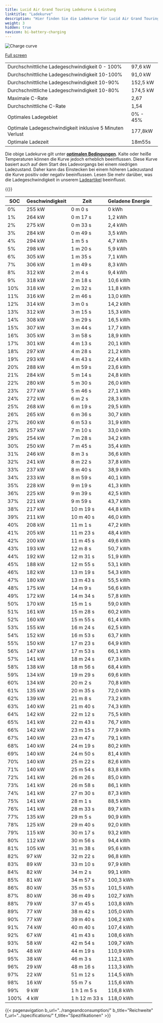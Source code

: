 ```yaml
---
title: Lucid Air Grand Touring Ladekurve & Leistung
linktitle: "Ladekurve"
description: "Hier finden Sie die Ladekurve für Lucid Air Grand Touring."
weight: 3
hidden: true
navicon: bi-battery-charging
---
```

<!-- markdownlint-disable MD033 -->
<img src="/images/models/lucid/air/air_grand_touring/chargingcurve.svg" alt="Charge curve" class="img-fluid">

[Full screen](/images/models/lucid/air/air_grand_touring/chargingcurve.svg)


<table class="table table-striped border">
<tbody>
<tr>
<td>Durchschnittliche Ladegeschwindigkeit 0 - 100%</td><td>97,6 kW</td>
</tr>
<tr>
<td>Durchschnittliche Ladegeschwindigkeit 10-100%</td><td>91,0 kW</td>
</tr>
<tr>
<td>Durchschnittliche Ladegeschwindigkeit 10-90%</td><td>152,5 kW</td>
</tr>
<tr>
<td>Durchschnittliche Ladegeschwindigkeit 10-80%</td><td>174,5 kW</td>
</tr>
<tr>
<td>Maximale C-Rate</td><td>2,67</td>
</tr>
<tr>
<td>Durchschnittliche C-Rate</td><td>1,54</td>
</tr>
<tr>
<td>Optimales Ladegebiet</td><td>0% - 45%</td>
</tr>
<tr>
<td>Optimale Ladegeschwindigkeit inklusive 5 Minuten Verlust</td><td>177,8kW</td>
</tr>
<tr>
<td>Optimale Ladezeit</td><td>18m55s</td>
</tr>
</tbody>
</table>


Die obige Ladekurve gilt unter **[optimalen Bedingungen](../../../../../technology/battery/charging/#temperature)**. Kalte oder heiße Temperaturen können die Kurve jedoch erheblich beeinflussen. Diese Kurve basiert auch auf dem Start des Ladevorgangs bei einem niedrigen Ladezustand. Daher kann das Einstecken bei einem höheren Ladezustand die Kurve positiv oder negativ beeinflussen. Lesen Sie mehr darüber, was die Ladegeschwindigkeit in unserem [Ladeartikel](../../../../../technology/battery/charging/) beeinflusst.


{{<evkxdisplayaddarticle />}}
<table class="table table-striped border">
<thead>
<tr><th>SOC</th><th>Geschwindigkeit</th><th>Zeit</th><th>Geladene Energie</th></tr>
</thead>
<tbody>
<tr>
<td>0%</td><td>255 kW</td><td> 0 m 0 s </td><td>0 kWh </td>
</tr>
<tr>
<td>1%</td><td>264 kW</td><td> 0 m 17 s </td><td>1,2 kWh </td>
</tr>
<tr>
<td>2%</td><td>275 kW</td><td> 0 m 33 s </td><td>2,4 kWh </td>
</tr>
<tr>
<td>3%</td><td>284 kW</td><td> 0 m 49 s </td><td>3,5 kWh </td>
</tr>
<tr>
<td>4%</td><td>294 kW</td><td> 1 m 5 s </td><td>4,7 kWh </td>
</tr>
<tr>
<td>5%</td><td>298 kW</td><td> 1 m 20 s </td><td>5,9 kWh </td>
</tr>
<tr>
<td>6%</td><td>305 kW</td><td> 1 m 35 s </td><td>7,1 kWh </td>
</tr>
<tr>
<td>7%</td><td>306 kW</td><td> 1 m 49 s </td><td>8,3 kWh </td>
</tr>
<tr>
<td>8%</td><td>312 kW</td><td> 2 m 4 s </td><td>9,4 kWh </td>
</tr>
<tr>
<td>9%</td><td>318 kW</td><td> 2 m 18 s </td><td>10,6 kWh </td>
</tr>
<tr>
<td>10%</td><td>318 kW</td><td> 2 m 32 s </td><td>11,8 kWh </td>
</tr>
<tr>
<td>11%</td><td>316 kW</td><td> 2 m 46 s </td><td>13,0 kWh </td>
</tr>
<tr>
<td>12%</td><td>314 kW</td><td> 3 m 0 s </td><td>14,2 kWh </td>
</tr>
<tr>
<td>13%</td><td>312 kW</td><td> 3 m 15 s </td><td>15,3 kWh </td>
</tr>
<tr>
<td>14%</td><td>308 kW</td><td> 3 m 29 s </td><td>16,5 kWh </td>
</tr>
<tr>
<td>15%</td><td>307 kW</td><td> 3 m 44 s </td><td>17,7 kWh </td>
</tr>
<tr>
<td>16%</td><td>305 kW</td><td> 3 m 58 s </td><td>18,9 kWh </td>
</tr>
<tr>
<td>17%</td><td>301 kW</td><td> 4 m 13 s </td><td>20,1 kWh </td>
</tr>
<tr>
<td>18%</td><td>297 kW</td><td> 4 m 28 s </td><td>21,2 kWh </td>
</tr>
<tr>
<td>19%</td><td>293 kW</td><td> 4 m 43 s </td><td>22,4 kWh </td>
</tr>
<tr>
<td>20%</td><td>288 kW</td><td> 4 m 59 s </td><td>23,6 kWh </td>
</tr>
<tr>
<td>21%</td><td>284 kW</td><td> 5 m 14 s </td><td>24,8 kWh </td>
</tr>
<tr>
<td>22%</td><td>280 kW</td><td> 5 m 30 s </td><td>26,0 kWh </td>
</tr>
<tr>
<td>23%</td><td>277 kW</td><td> 5 m 46 s </td><td>27,1 kWh </td>
</tr>
<tr>
<td>24%</td><td>272 kW</td><td> 6 m 2 s </td><td>28,3 kWh </td>
</tr>
<tr>
<td>25%</td><td>268 kW</td><td> 6 m 19 s </td><td>29,5 kWh </td>
</tr>
<tr>
<td>26%</td><td>265 kW</td><td> 6 m 36 s </td><td>30,7 kWh </td>
</tr>
<tr>
<td>27%</td><td>260 kW</td><td> 6 m 53 s </td><td>31,9 kWh </td>
</tr>
<tr>
<td>28%</td><td>257 kW</td><td> 7 m 10 s </td><td>33,0 kWh </td>
</tr>
<tr>
<td>29%</td><td>254 kW</td><td> 7 m 28 s </td><td>34,2 kWh </td>
</tr>
<tr>
<td>30%</td><td>250 kW</td><td> 7 m 45 s </td><td>35,4 kWh </td>
</tr>
<tr>
<td>31%</td><td>246 kW</td><td> 8 m 3 s </td><td>36,6 kWh </td>
</tr>
<tr>
<td>32%</td><td>241 kW</td><td> 8 m 22 s </td><td>37,8 kWh </td>
</tr>
<tr>
<td>33%</td><td>237 kW</td><td> 8 m 40 s </td><td>38,9 kWh </td>
</tr>
<tr>
<td>34%</td><td>233 kW</td><td> 8 m 59 s </td><td>40,1 kWh </td>
</tr>
<tr>
<td>35%</td><td>228 kW</td><td> 9 m 19 s </td><td>41,3 kWh </td>
</tr>
<tr>
<td>36%</td><td>225 kW</td><td> 9 m 39 s </td><td>42,5 kWh </td>
</tr>
<tr>
<td>37%</td><td>221 kW</td><td> 9 m 59 s </td><td>43,7 kWh </td>
</tr>
<tr>
<td>38%</td><td>217 kW</td><td> 10 m 19 s </td><td>44,8 kWh </td>
</tr>
<tr>
<td>39%</td><td>211 kW</td><td> 10 m 40 s </td><td>46,0 kWh </td>
</tr>
<tr>
<td>40%</td><td>208 kW</td><td> 11 m 1 s </td><td>47,2 kWh </td>
</tr>
<tr>
<td>41%</td><td>205 kW</td><td> 11 m 23 s </td><td>48,4 kWh </td>
</tr>
<tr>
<td>42%</td><td>200 kW</td><td> 11 m 45 s </td><td>49,6 kWh </td>
</tr>
<tr>
<td>43%</td><td>193 kW</td><td> 12 m 8 s </td><td>50,7 kWh </td>
</tr>
<tr>
<td>44%</td><td>192 kW</td><td> 12 m 31 s </td><td>51,9 kWh </td>
</tr>
<tr>
<td>45%</td><td>188 kW</td><td> 12 m 55 s </td><td>53,1 kWh </td>
</tr>
<tr>
<td>46%</td><td>182 kW</td><td> 13 m 19 s </td><td>54,3 kWh </td>
</tr>
<tr>
<td>47%</td><td>180 kW</td><td> 13 m 43 s </td><td>55,5 kWh </td>
</tr>
<tr>
<td>48%</td><td>175 kW</td><td> 14 m 9 s </td><td>56,6 kWh </td>
</tr>
<tr>
<td>49%</td><td>172 kW</td><td> 14 m 34 s </td><td>57,8 kWh </td>
</tr>
<tr>
<td>50%</td><td>170 kW</td><td> 15 m 1 s </td><td>59,0 kWh </td>
</tr>
<tr>
<td>51%</td><td>161 kW</td><td> 15 m 28 s </td><td>60,2 kWh </td>
</tr>
<tr>
<td>52%</td><td>160 kW</td><td> 15 m 55 s </td><td>61,4 kWh </td>
</tr>
<tr>
<td>53%</td><td>155 kW</td><td> 16 m 24 s </td><td>62,5 kWh </td>
</tr>
<tr>
<td>54%</td><td>152 kW</td><td> 16 m 53 s </td><td>63,7 kWh </td>
</tr>
<tr>
<td>55%</td><td>150 kW</td><td> 17 m 23 s </td><td>64,9 kWh </td>
</tr>
<tr>
<td>56%</td><td>147 kW</td><td> 17 m 53 s </td><td>66,1 kWh </td>
</tr>
<tr>
<td>57%</td><td>141 kW</td><td> 18 m 24 s </td><td>67,3 kWh </td>
</tr>
<tr>
<td>58%</td><td>138 kW</td><td> 18 m 56 s </td><td>68,4 kWh </td>
</tr>
<tr>
<td>59%</td><td>134 kW</td><td> 19 m 29 s </td><td>69,6 kWh </td>
</tr>
<tr>
<td>60%</td><td>134 kW</td><td> 20 m 2 s </td><td>70,8 kWh </td>
</tr>
<tr>
<td>61%</td><td>135 kW</td><td> 20 m 35 s </td><td>72,0 kWh </td>
</tr>
<tr>
<td>62%</td><td>139 kW</td><td> 21 m 8 s </td><td>73,2 kWh </td>
</tr>
<tr>
<td>63%</td><td>140 kW</td><td> 21 m 40 s </td><td>74,3 kWh </td>
</tr>
<tr>
<td>64%</td><td>142 kW</td><td> 22 m 12 s </td><td>75,5 kWh </td>
</tr>
<tr>
<td>65%</td><td>141 kW</td><td> 22 m 43 s </td><td>76,7 kWh </td>
</tr>
<tr>
<td>66%</td><td>142 kW</td><td> 23 m 15 s </td><td>77,9 kWh </td>
</tr>
<tr>
<td>67%</td><td>140 kW</td><td> 23 m 47 s </td><td>79,1 kWh </td>
</tr>
<tr>
<td>68%</td><td>140 kW</td><td> 24 m 19 s </td><td>80,2 kWh </td>
</tr>
<tr>
<td>69%</td><td>140 kW</td><td> 24 m 50 s </td><td>81,4 kWh </td>
</tr>
<tr>
<td>70%</td><td>140 kW</td><td> 25 m 22 s </td><td>82,6 kWh </td>
</tr>
<tr>
<td>71%</td><td>140 kW</td><td> 25 m 54 s </td><td>83,8 kWh </td>
</tr>
<tr>
<td>72%</td><td>141 kW</td><td> 26 m 26 s </td><td>85,0 kWh </td>
</tr>
<tr>
<td>73%</td><td>141 kW</td><td> 26 m 58 s </td><td>86,1 kWh </td>
</tr>
<tr>
<td>74%</td><td>141 kW</td><td> 27 m 30 s </td><td>87,3 kWh </td>
</tr>
<tr>
<td>75%</td><td>141 kW</td><td> 28 m 1 s </td><td>88,5 kWh </td>
</tr>
<tr>
<td>76%</td><td>141 kW</td><td> 28 m 33 s </td><td>89,7 kWh </td>
</tr>
<tr>
<td>77%</td><td>135 kW</td><td> 29 m 5 s </td><td>90,9 kWh </td>
</tr>
<tr>
<td>78%</td><td>125 kW</td><td> 29 m 40 s </td><td>92,0 kWh </td>
</tr>
<tr>
<td>79%</td><td>115 kW</td><td> 30 m 17 s </td><td>93,2 kWh </td>
</tr>
<tr>
<td>80%</td><td>112 kW</td><td> 30 m 56 s </td><td>94,4 kWh </td>
</tr>
<tr>
<td>81%</td><td>105 kW</td><td> 31 m 38 s </td><td>95,6 kWh </td>
</tr>
<tr>
<td>82%</td><td>97 kW</td><td> 32 m 22 s </td><td>96,8 kWh </td>
</tr>
<tr>
<td>83%</td><td>89 kW</td><td> 33 m 10 s </td><td>97,9 kWh </td>
</tr>
<tr>
<td>84%</td><td>82 kW</td><td> 34 m 2 s </td><td>99,1 kWh </td>
</tr>
<tr>
<td>85%</td><td>81 kW</td><td> 34 m 57 s </td><td>100,3 kWh </td>
</tr>
<tr>
<td>86%</td><td>80 kW</td><td> 35 m 53 s </td><td>101,5 kWh </td>
</tr>
<tr>
<td>87%</td><td>80 kW</td><td> 36 m 49 s </td><td>102,7 kWh </td>
</tr>
<tr>
<td>88%</td><td>79 kW</td><td> 37 m 45 s </td><td>103,8 kWh </td>
</tr>
<tr>
<td>89%</td><td>77 kW</td><td> 38 m 42 s </td><td>105,0 kWh </td>
</tr>
<tr>
<td>90%</td><td>77 kW</td><td> 39 m 40 s </td><td>106,2 kWh </td>
</tr>
<tr>
<td>91%</td><td>74 kW</td><td> 40 m 40 s </td><td>107,4 kWh </td>
</tr>
<tr>
<td>92%</td><td>67 kW</td><td> 41 m 43 s </td><td>108,6 kWh </td>
</tr>
<tr>
<td>93%</td><td>58 kW</td><td> 42 m 54 s </td><td>109,7 kWh </td>
</tr>
<tr>
<td>94%</td><td>48 kW</td><td> 44 m 19 s </td><td>110,9 kWh </td>
</tr>
<tr>
<td>95%</td><td>38 kW</td><td> 46 m 3 s </td><td>112,1 kWh </td>
</tr>
<tr>
<td>96%</td><td>29 kW</td><td> 48 m 16 s </td><td>113,3 kWh </td>
</tr>
<tr>
<td>97%</td><td>22 kW</td><td> 51 m 12 s </td><td>114,5 kWh </td>
</tr>
<tr>
<td>98%</td><td>16 kW</td><td> 55 m 7 s </td><td>115,6 kWh </td>
</tr>
<tr>
<td>99%</td><td>9 kW</td><td>1 h 1 m 5 s </td><td>116,8 kWh </td>
</tr>
<tr>
<td>100%</td><td>4 kW</td><td>1 h 12 m 33 s </td><td>118,0 kWh </td>
</tr>
</tbody>
</table>


{{< pagenavigation b_url="../rangeandconsumption/" b_title="Reichweite" f_url="../specifications/" f_title="Spezifikationen" >}}
